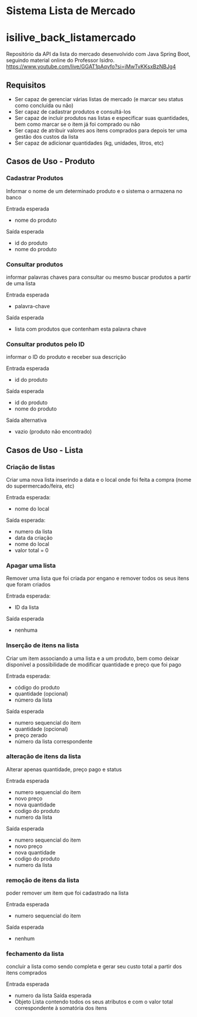# Sistema Lista de Mercado
# isilive_back_listamercado
Repositório da API da lista do mercado desenvolvido com Java Spring Boot, seguindo material online do Professor Isidro.
https://www.youtube.com/live/GGAT1pAqvfo?si=jMwTvKKsxBzNBJg4

## Requisitos
- Ser capaz de gerenciar várias listas de mercado (e marcar seu status como concluída ou não)
- Ser capaz de cadastrar produtos e consultá-los
- Ser capaz de incluir produtos nas listas e especificar suas quantidades, bem como marcar se o item já foi comprado ou não
- Ser capaz de atribuir valores aos itens comprados para depois ter uma gestão dos custos da lista
- Ser capaz de adicionar quantidades (kg, unidades, litros, etc)

## Casos de Uso - Produto
### Cadastrar Produtos
Informar o nome de um determinado produto e o sistema o armazena no banco

Entrada esperada
  - nome do produto

Saída esperada
  - id do produto
  - nome do produto

### Consultar produtos
informar palavras chaves para consultar ou mesmo buscar produtos a partir de uma lista

Entrada esperada
  - palavra-chave

Saída esperada
  - lista com produtos que contenham esta palavra chave

### Consultar produtos pelo ID
informar o ID do produto e receber sua descrição

Entrada esperada
  - id do produto

Saída esperada
  - id do produto
  - nome do produto

Saída alternativa
  - vazio (produto não encontrado)

## Casos de Uso - Lista
### Criação de listas
Criar uma nova lista inserindo a data e o local onde foi feita a compra (nome do supermercado/feira, etc)

Entrada esperada: 
  - nome do local

Saída esperada:
  - numero da lista
  - data da criação
  - nome do local
  - valor total = 0

### Apagar uma lista
Remover uma lista que foi criada por engano e remover todos os seus itens que foram criados

Entrada esperada:
  - ID da lista

Saída esperada
  - nenhuma

### Inserção de itens na lista
Criar um item associando a uma lista e a um produto, bem como deixar disponível a possibilidade de modificar quantidade e preço que foi pago

Entrada esperada:
  - código do produto
  - quantidade (opcional)
  - número da lista

Saída esperada
  - numero sequencial do item
  - quantidade (opcional)
  - preço zerado
  - número da lista correspondente

### alteração de itens da lista
Alterar apenas quantidade, preço pago e status

Entrada esperada
  - numero sequencial do item
  - novo preço
  - nova quantidade
  - codigo do produto
  - numero da lista

Saída esperada
  - numero sequencial do item
  - novo preço
  - nova quantidade
  - codigo do produto
  - numero da lista

### remoção de itens da lista
poder remover um item que foi cadastrado na lista

Entrada esperada
  - numero sequencial do item

Saída esperada
  - nenhum
### fechamento da lista
concluir a lista como sendo completa e gerar seu custo total a partir dos itens comprados

Entrada esperada
  - numero da lista
Saída esperada
  - Objeto Lista contendo todos os seus atributos e com o valor total correspondente à somatória dos itens


